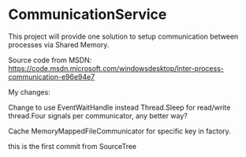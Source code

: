 # CommunicationService
This project will provide one solution to setup communication between processes via Shared Memory.

Source code from MSDN: https://code.msdn.microsoft.com/windowsdesktop/Inter-process-communication-e96e94e7

My changes:

Change to use EventWaitHandle instead Thread.Sleep for read/write thread.Four signals per communicator, any better way?

Cache MemoryMappedFileCommunicator for specific key in factory.

this is the first commit from SourceTree
